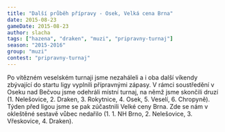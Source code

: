```yaml
---
title: "Další průběh přípravy - Osek, Velká cena Brna"
date: 2015-08-23
gameDate: 2015-08-23
author: slacha
tags: ["hazena", "draken", "muzi", "pripravny-turnaj"]
season: "2015-2016"
group: "muzi"
contest: "pripravny-turnaj"
---
```


Po vítězném veselském turnaji jsme nezaháleli a i oba další víkendy zbývající do startu ligy vyplnili přípravnými zápasy. V rámci soustředění v Oseku nad Bečvou jsme odehráli místní turnaj, na němž jsme skončili druzí (1. Nelešovice, 2. Draken, 3. Rokytnice, 4. Osek, 5. Veselí, 6. Chropyně). Týden před ligou jsme se pak zúčastnili Velké ceny Brna. Zde se nám v okleštěné sestavě vůbec nedařilo (1. 1. NH Brno, 2. Nelešovice, 3. Vřeskovice, 4. Draken).
